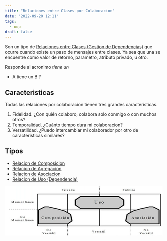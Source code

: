 ```yaml
---
title: "Relaciones entre Clases por Colaboracion"
date: "2022-09-20 12:11"
tags: 
  - oop
draft: false
---
```

Son un tipo de [Relaciones entre Clases (Gestion de Dependencias)](notes/Relaciones%20entre%20Clases%20(Gestion%20de%20Dependencias).md) que ocurre cuando existe un paso de mensajes entre clases. Ya sea que una se encuentre como valor de retorno, parametro, atributo privado, u otro.

Responde al acronimo *tiene un*
- A tiene un B ?
## Caracteristicas
Todas las relaciones por colaboracion tienen tres grandes caracteristicas.
1. Fidelidad. ¿Con quién colaboro, colabora solo conmigo o con muchos otros?
2. Temporalidad. ¿Cuánto tiempo dura mi colaboracion?
3. Versatilidad. ¿Puedo intercambiar mi colaborador por otro de caracteristicas similares?

## Tipos
- [Relacion de Composicion](notes/Relacion%20de%20Composicion.md)
- [Relacion de Agregacion](notes/Relacion%20de%20Agregacion.md)
- [Relacion de Asociacion](notes/Relacion%20de%20Asociacion.md)
- [Relacion de Uso (Dependencia)](notes/Relacion%20de%20Uso%20(Dependencia).md)

![RelacionesDeColaboracion.png](files/RelacionesDeColaboracion.png)